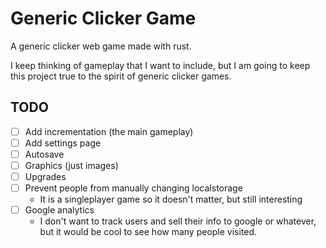 # Generic Clicker Game

A generic clicker web game made with rust.

I keep thinking of gameplay that I want to include, but I am going to keep this project true to the spirit of generic clicker games.

## TODO

- [ ] Add incrementation (the main gameplay)
- [ ] Add settings page
- [ ] Autosave
- [ ] Graphics (just images)
- [ ] Upgrades
- [ ] Prevent people from manually changing localstorage
  - It is a singleplayer game so it doesn't matter, but still interesting
- [ ] Google analytics
  - I don't want to track users and sell their info to google or whatever, but it would be cool to see how many people visited.
